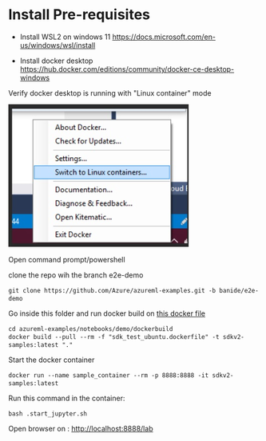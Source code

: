 # Install Pre-requisites

* Install WSL2 on windows 11
https://docs.microsoft.com/en-us/windows/wsl/install

* Install docker desktop
https://hub.docker.com/editions/community/docker-ce-desktop-windows

Verify docker desktop is running with "Linux container" mode

![Switch to this](linux_container_mode.jpg "docker desktop properties")

Open command prompt/powershell

clone the repo wih the branch e2e-demo

```
git clone https://github.com/Azure/azureml-examples.git -b banide/e2e-demo
```


Go inside this folder and run docker build on [this docker file](dockerbuild\sdk_test_ubuntu.dockerfile)


```
cd azureml-examples/notebooks/demo/dockerbuild
docker build --pull --rm -f "sdk_test_ubuntu.dockerfile" -t sdkv2-samples:latest "." 
```

Start the docker container
```
docker run --name sample_container --rm -p 8888:8888 -it sdkv2-samples:latest
```

Run this command in the container:

```
bash .start_jupyter.sh
```
Open browser on : [http://localhost:8888/lab](http://localhost:8888/lab)
